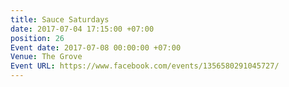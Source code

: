 ```yaml
---
title: Sauce Saturdays
date: 2017-07-04 17:15:00 +07:00
position: 26
Event date: 2017-07-08 00:00:00 +07:00
Venue: The Grove
Event URL: https://www.facebook.com/events/1356580291045727/
---
```


